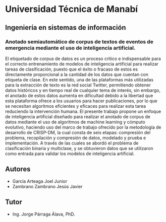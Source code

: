 # Universidad Técnica de Manabí  
## Ingeniería en sistemas de información  
### Anotado semiautomático de corpus de textos de eventos de emergencia mediante el uso de inteligencia artificial.  

El etiquetado de corpus de datos es un proceso crítico e indispensable para el correcto entrenamiento de modelos de inteligencia artificial para realizar tareas de clasificación, puesto que el éxito o fracaso de estos es directamente proporcional a la cantidad de los datos que cuentan con etiqueta de clase. En este sentido, una de las plataformas más utilizadas para la extracción de texto es la red social Twitter, permitiendo obtener datos históricos y en tiempo real de cualquier tema de interés, sin embargo, el anotado de estos datos aumenta en dificultad debido a la libertad que esta plataforma ofrece a los usuarios para hacer publicaciones, por lo que se necesitan algoritmos eficientes y eficaces para realizar esta tarea reduciendo la intervención humana.  El presente trabajo propone un enfoque de inteligencia artificial diseñado para realizar el anotado de corpus de datos mediante el uso de algoritmos de machine learning y cómputo evolutivo, haciendo uso del marco de trabajo ofrecido por la metodología de desarrollo de CRISP-DM, la cual consta de seis etapas: compresión del problema, recopilación y compresión de datos, modelado y prueba e implementación. A través de las cuales se abordó el problema de clasificación binaria y multiclase, y se obtuvieron datos que se utilizaron como entrada para validar los modelos de inteligencia artificial.

## Autores  
- García Arteaga Joel Junior  
- Zambrano Zambrano Jesús Javier  

## Tutor  
- Ing. Jorge Párraga Álava, PhD.  
